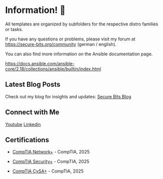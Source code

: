 # Information! 👋

All templates are organized by subfolders for the respective distro families or tasks.

If you have any questions or problems, please visit my forum at https://secure-bits.org/community (german / english).

You can also find more information on the Ansible documentation page.

https://docs.ansible.com/ansible-core/2.18/collections/ansible/builtin/index.html

## Latest Blog Posts

Check out my blog for insights and updates: [Secure Bits Blog](https://secure-bits.org)

## Connect with Me

<a href="https://www.youtube.com/@secure_bits" target="_blank" rel="noopener noreferrer"><Icon /> Youtube</a>
<a href="https://www.linkedin.com/in/securebits/" target="_blank" rel="noopener noreferrer"><Icon /> Linkedin</a>

## Certifications

- [CompTIA Network+](https://www.certmetrics.com/comptia/public/transcript.aspx?transcript=ML5Q39XKG1E1QS3X) - CompTIA, 2025

- [CompTIA Security+](https://www.certmetrics.com/comptia/public/transcript.aspx?transcript=ML5Q39XKG1E1QS3X) - CompTIA, 2025

- [CompTIA CySA+](https://www.certmetrics.com/comptia/public/transcript.aspx?transcript=ML5Q39XKG1E1QS3X) - CompTIA, 2025